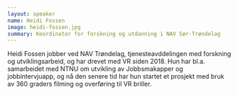 ```yaml
---
layout: speaker
name: Heidi Fossen
image: heidi-fossen.jpg
summary: Koordinator for forskning og utdanning i NAV Sør-Trøndelag
---
```

Heidi Fossen jobber ved NAV Trøndelag, tjenesteavddelingen med forskning og utviklingsarbeid, og har drevet med VR siden 2018. Hun har bl.a. samarbeidet med NTNU om utvikling av Jobbsmakapper og jobbintervjuapp, og nå den senere tid har hun startet et prosjekt med bruk av 360 graders filming og overføring til VR briller.
